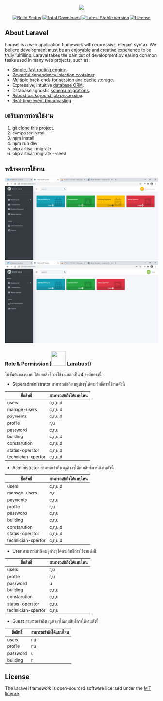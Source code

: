 <p align="center"><a href="https://laravel.com" target="_blank"><img src="https://raw.githubusercontent.com/laravel/art/master/logo-lockup/5%20SVG/2%20CMYK/1%20Full%20Color/laravel-logolockup-cmyk-red.svg" width="400"></a></p>

<p align="center">
<a href="https://travis-ci.org/laravel/framework"><img src="https://travis-ci.org/laravel/framework.svg" alt="Build Status"></a>
<a href="https://packagist.org/packages/laravel/framework"><img src="https://img.shields.io/packagist/dt/laravel/framework" alt="Total Downloads"></a>
<a href="https://packagist.org/packages/laravel/framework"><img src="https://img.shields.io/packagist/v/laravel/framework" alt="Latest Stable Version"></a>
<a href="https://packagist.org/packages/laravel/framework"><img src="https://img.shields.io/packagist/l/laravel/framework" alt="License"></a>
</p>

## About Laravel

Laravel is a web application framework with expressive, elegant syntax. We believe development must be an enjoyable and creative experience to be truly fulfilling. Laravel takes the pain out of development by easing common tasks used in many web projects, such as:

- [Simple, fast routing engine](https://laravel.com/docs/routing).
- [Powerful dependency injection container](https://laravel.com/docs/container).
- Multiple back-ends for [session](https://laravel.com/docs/session) and [cache](https://laravel.com/docs/cache) storage.
- Expressive, intuitive [database ORM](https://laravel.com/docs/eloquent).
- Database agnostic [schema migrations](https://laravel.com/docs/migrations).
- [Robust background job processing](https://laravel.com/docs/queues).
- [Real-time event broadcasting](https://laravel.com/docs/broadcasting).

## เตรียมการก่อนใช้งาน
1. git clone this project.
2. composer install
3. npm install
4. npm run dev
5. php artisan migrate
6. php artisan migrate --seed

## หน้าจอการใช้งาน
![admin](https://github.com/ggafiled/Fist_Mile_System_-ERP-/blob/master/public/image/monitor.PNG)
![user](https://github.com/ggafiled/Fist_Mile_System_-ERP-/blob/master/public/image/monitor-user.PNG)

### Role & Permission  (<img src="https://laratrust.santigarcor.me/logo.svg" height="48px" width="48px"> Laratrust)
ในขั้นต้นของระบบ ได้แยกสิทธิ์การใช้งานออกเป็น 4 ระดับตามนี้
- Superadministrator 
สามารถเข้าถึงเมนูต่างๆได้ตามสิทธิ์การใช้งานดังนี้

ชื่อสิทธิ์|สามารถเข้าถึงได้แบบไหน
------|-------
users | c,r,u,d
manage-users | c,r,u,d
payments | c,r,u,d
profile | r,u
password | c,r,u
building | c,r,u,d
constarution | c,r,u,d
status-operator | c,r,u,d
technician-opertor | c,r,u,d

- Administrator
สามารถเข้าถึงเมนูต่างๆได้ตามสิทธิ์การใช้งานดังนี้

ชื่อสิทธิ์|สามารถเข้าถึงได้แบบไหน
------|-------
users | c,r,u,d
manage-users | c,r
payments | c,r,u
profile | r,u
password | c,r,u
building | c,r,u
constarution | c,r,u,d
status-operator | c,r,u,d
technician-opertor | c,r,u,d

- User
สามารถเข้าถึงเมนูต่างๆได้ตามสิทธิ์การใช้งานดังนี้

ชื่อสิทธิ์|สามารถเข้าถึงได้แบบไหน
------|-------
users | r,u
profile | r,u
password | u
building | c,r,u
constarution | c,r,u
status-operator | c,r,u
technician-opertor | c,r,u

- Guest
สามารถเข้าถึงเมนูต่างๆได้ตามสิทธิ์การใช้งานดังนี้

ชื่อสิทธิ์|สามารถเข้าถึงได้แบบไหน
------|-------
users | r,u
profile | r,u
password | u
building | r


## License

The Laravel framework is open-sourced software licensed under the [MIT license](https://opensource.org/licenses/MIT).
